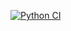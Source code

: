 [![Python CI](https://github.com/Bengician/DATA533-Project/actions/workflows/python-ci.yml/badge.svg)](https://github.com/Bengician/DATA533-Project/actions/workflows/python-ci.yml)